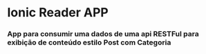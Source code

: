 # Ionic Reader APP

### App para consumir uma dados de uma api RESTFul para exibição de conteúdo estilo Post com Categoria
